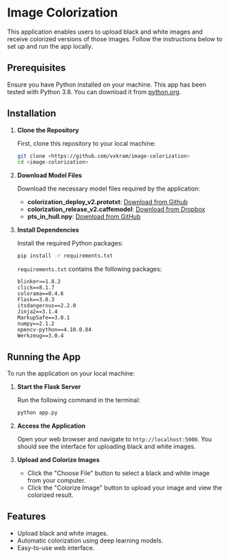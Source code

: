 # Image Colorization 

This application enables users to upload black and white images and receive colorized versions of those images. Follow the instructions below to set up and run the app locally.

## Prerequisites

Ensure you have Python installed on your machine. This app has been tested with Python 3.8. You can download it from [python.org](https://www.python.org/downloads/).

## Installation

1. **Clone the Repository**

   First, clone this repository to your local machine:

   ```bash
   git clone <https://github.com/vxkram/image-colorization>
   cd <image-colorization>
   ```

2. **Download Model Files**

   Download the necessary model files required by the application:

   - **colorization_deploy_v2.prototxt**: [Download from Github](https://github.com/richzhang/colorization/blob/caffe/colorization/models/colorization_deploy_v2.prototxt)
   - **colorization_release_v2.caffemodel**: [Download from Dropbox](https://www.dropbox.com/s/dx0qvhhp5hbcx7z/colorization_release_v2.caffemodel?dl=1)
   -  **pts_in_hull.npy**: [Download from GitHub](https://github.com/richzhang/colorization/blob/caffe/colorization/resources/pts_in_hull.npy)

3. **Install Dependencies**

   Install the required Python packages:

   ```bash
   pip install -r requirements.txt
   ```

   `requirements.txt` contains the following packages:

   ```
   blinker==1.8.2
   click==8.1.7
   colorama==0.4.6
   Flask==3.0.3
   itsdangerous==2.2.0
   Jinja2==3.1.4
   MarkupSafe==3.0.1
   numpy==2.1.2
   opencv-python==4.10.0.84
   Werkzeug==3.0.4
   ```

## Running the App

To run the application on your local machine:

1. **Start the Flask Server**

   Run the following command in the terminal:

   ```bash
   python app.py
   ```

2. **Access the Application**

   Open your web browser and navigate to `http://localhost:5000`. You should see the interface for uploading black and white images.

3. **Upload and Colorize Images**

   - Click the "Choose File" button to select a black and white image from your computer.
   - Click the "Colorize Image" button to upload your image and view the colorized result.

## Features

- Upload black and white images.
- Automatic colorization using deep learning models.
- Easy-to-use web interface.

